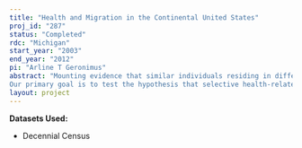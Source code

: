 ```yaml
---
title: "Health and Migration in the Continental United States"
proj_id: "287"
status: "Completed"
rdc: "Michigan"
start_year: "2003"
end_year: "2012"
pi: "Arline T Geronimus"
abstract: "Mounting evidence that similar individuals residing in different places have varying life chances has given rise to the possibility that racially-segregated urban environments have a particularly insidious impact on the health of African American residents of high poverty urban areas. However, observed geographic patterning of health outcomes might also reflect systematic health-related migration across local residential areas -- for example, the in- or out- migration of the most or least healthy residents into high poverty urban areas. Research on this issue is scant because few data sets link health and migration. 
Our primary goal is to test the hypothesis that selective health-related migration affects geographic variations in local population health. To do so, we will need to analyze confidential data from responses to the Census question that asks respondents to the 1990 and 2000 decennial Censuses where they resided 5 years earlier. Thus, for our work at the Research Data Center, we propose to use the Sample Edited Detail File (SEDF) of the 1990 Decennial Census, and the similar data from the 2000 census when it becomes available. The SEDF represents roughly 16% of the population and includes all the long-form records including the critical question on prior residence that is not available on the public use files released by the Census Bureau. Of benefit to the Bureau, this project will improve understanding of the quality of Census data and improve Census-based estimates of local population health. Should we find that health related migration biases estimates of population health, this will identify shortcomings of current data collection and document new data collection needs. By estimating disability rates for select high poverty and minority populations, taking selective health-related migration into account, we will provide more accurate estimates of the health status of these local populations than currently exist. In addition, our study will shed light on the feasibility of using the Census to study short distance moves and will enable us to determine the extent and nature of missing data on relevant items. If our results support the value of using detailed geography when studying migration patterns, it would suggest that, subject to other considerations, the Census might consider including more detailed geographic information, such as census tract of prior residence, in the data released for use at Research Data Centers, so that investigators do not have to rely on “county” or census “place” of prior residence."
layout: project
---
```


**Datasets Used:**

  - Decennial Census 

